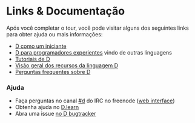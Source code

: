 # Links & Documentação

Após você completar o tour, você pode visitar alguns dos seguintes links para obter ajuda ou mais informações:

* [D como um iniciante](http://ddili.org/ders/d.en/index.html)
* [D para programadores experientes](http://wiki.dlang.org/Coming_From) vindo de outras linguagens
* [Tutoriais de D](https://wiki.dlang.org/Tutorials)
* [Visão geral dos recursos da linguagem D](http://dlang.org/overview.html)
* [Perguntas frequentes sobre D](http://dlang.org/faq.html)

### Ajuda

* Faça perguntas no canal [#d](irc://irc.freenode.net/d) do IRC no freenode ([web interface](https://kiwiirc.com/client/irc.freenode.net/d))
* Obtenha ajuda no [D.learn](http://forum.dlang.org/group/learn)
* Abra uma issue [no D bugtracker](https://issues.dlang.org)
